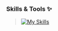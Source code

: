 ### Skills & Tools ✨
> [![My Skills](https://skillicons.dev/icons?i=cs,dotnet,mysql,postgres,mongodb,git,visualstudio&theme=dark)](https://dotnet.microsoft.com/en-us/learn/dotnet/what-is-dotnet-framework)

<!--
**marbs534/marbs534** is a ✨ _special_ ✨ repository because its `README.md` (this file) appears on your GitHub profile.

Here are some ideas to get you started:

- 🔭 I’m currently working on ...
- 🌱 I’m currently learning ...
- 👯 I’m looking to collaborate on ...
- 🤔 I’m looking for help with ...
- 💬 Ask me about ...
- 📫 How to reach me: ...
- 😄 Pronouns: ...
- ⚡ Fun fact: ...
-->
